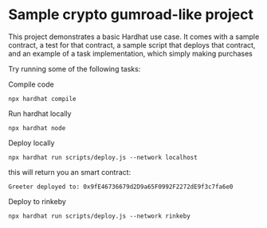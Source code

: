 # Sample crypto gumroad-like project

This project demonstrates a basic Hardhat use case. It comes with a sample contract, a test for that contract, a sample script that deploys that contract, and an example of a task implementation, which simply making purchases

Try running some of the following tasks:

Compile code
```
npx hardhat compile 
```

Run hardhat locally
```shell
npx hardhat node
```



Deploy locally
```
npx hardhat run scripts/deploy.js --network localhost
```

this will return you an smart contract:

```
Greeter deployed to: 0x9fE46736679d2D9a65F0992F2272dE9f3c7fa6e0
```

Deploy to rinkeby
```
npx hardhat run scripts/deploy.js --network rinkeby
```

